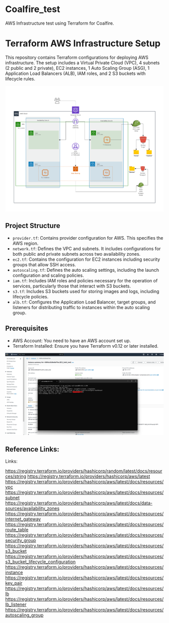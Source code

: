 # Coalfire_test
AWS Infrastructure test using Terraform for Coalfire.

# Terraform AWS Infrastructure Setup

This repository contains Terraform configurations for deploying AWS infrastructure. The setup includes a Virtual Private Cloud (VPC), 4 subnets (2 public and 2 private), EC2 instances, 1 Auto Scaling Group (ASG), 1 Application Load Balancers (ALB), IAM roles, and 2 S3 buckets with lifecycle rules.

![Architecture Diagram](/Diagram_2_Tier_Architecture.png)


## Project Structure

- `provider.tf`: Contains provider configuration for AWS. This specifies the AWS region.
- `network.tf`: Defines the VPC and subnets. It includes configurations for both public and private subnets across two availability zones.
- `ec2.tf`: Contains the configuration for EC2 instances including security groups that allow SSH access.
- `autoscaling.tf`: Defines the auto scaling settings, including the launch configuration and scaling policies.
- `iam.tf`: Includes IAM roles and policies necessary for the operation of services, particularly those that interact with S3 buckets.
- `s3.tf`: Includes S3 buckets used for storing images and logs, including lifecycle policies.
- `alb.tf`: Configures the Application Load Balancer, target groups, and listeners for distributing traffic to instances within the auto scaling group.

## Prerequisites

- AWS Account: You need to have an AWS account set up.
- Terraform Installed: Ensure you have Terraform v0.12 or later installed.

![Architecture Diagram](/EC2_Login_Screenshot.png)

## Reference Links:

Links:

https://registry.terraform.io/providers/hashicorp/random/latest/docs/resources/string
https://registry.terraform.io/providers/hashicorp/aws/latest
https://registry.terraform.io/providers/hashicorp/aws/latest/docs/resources/vpc
https://registry.terraform.io/providers/hashicorp/aws/latest/docs/resources/subnet
https://registry.terraform.io/providers/hashicorp/aws/latest/docs/data-sources/availability_zones
https://registry.terraform.io/providers/hashicorp/aws/latest/docs/resources/internet_gateway	
https://registry.terraform.io/providers/hashicorp/aws/latest/docs/resources/route_table
https://registry.terraform.io/providers/hashicorp/aws/latest/docs/resources/security_group
https://registry.terraform.io/providers/hashicorp/aws/latest/docs/resources/s3_bucket
https://registry.terraform.io/providers/hashicorp/aws/latest/docs/resources/s3_bucket_lifecycle_configuration
https://registry.terraform.io/providers/hashicorp/aws/latest/docs/resources/instance
https://registry.terraform.io/providers/hashicorp/aws/latest/docs/resources/key_pair
https://registry.terraform.io/providers/hashicorp/aws/latest/docs/resources/lb
https://registry.terraform.io/providers/hashicorp/aws/latest/docs/resources/lb_listener
https://registry.terraform.io/providers/hashicorp/aws/latest/docs/resources/autoscaling_group
